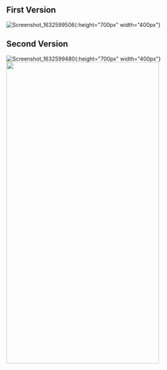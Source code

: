 ## First Version
![Screenshot_1632599506](https://user-images.githubusercontent.com/45822686/134784462-11adb53d-68ab-4a4e-b616-bcdb79ea3d53.png ){:height="700px" width="400px"}
 
## Second Version
![Screenshot_1632599480](https://user-images.githubusercontent.com/45822686/134784461-862a07f9-1a1d-4730-8737-d36a117776dc.png ){:height="700px" width="400px"}
<img src="https://user-images.githubusercontent.com/45822686/134784461-862a07f9-1a1d-4730-8737-d36a117776dc.png" width="400" height="790">
